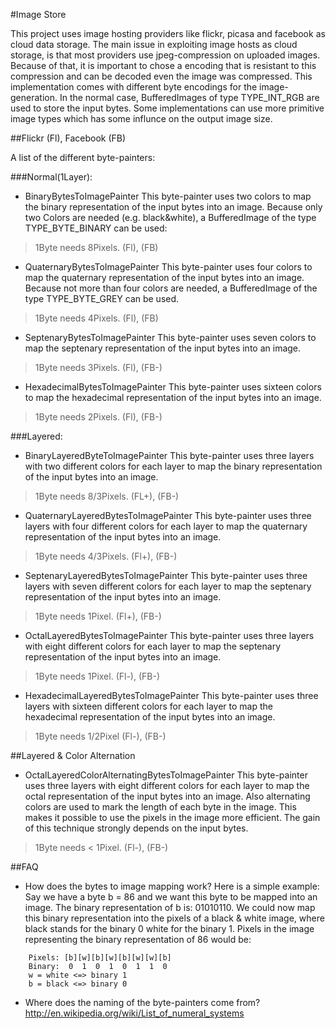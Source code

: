 #Image Store


This project uses image hosting providers like flickr, picasa and facebook as cloud data storage. The main issue in exploiting image hosts as cloud storage, is that most providers use jpeg-compression on uploaded images. Because of that, it is important to chose a encoding that is resistant to this compression and can be decoded even the image was compressed.
This implementation comes with different byte encodings for the image-generation. In the normal case, BufferedImages of type TYPE_INT_RGB are used to store the input bytes. Some implementations can use more primitive image types which has some influnce on the output image size.

##Flickr (Fl), Facebook (FB)

A list of the different byte-painters:

###Normal(1Layer):
	
* BinaryBytesToImagePainter
This byte-painter uses two colors to map the binary representation of the input bytes into an image. Because only two Colors are needed (e.g. black&white), a BufferedImage of the type TYPE_BYTE_BINARY can be used: 
>1Byte needs 8Pixels. (Fl), (FB)

* QuaternaryBytesToImagePainter
This byte-painter uses four colors to map the quaternary representation of the input bytes into an image. Because not more than four colors are needed, a BufferedImage of the type TYPE_BYTE_GREY can be used.
>1Byte needs 4Pixels.	(Fl), (FB)

* SeptenaryBytesToImagePainter
This byte-painter uses seven colors to map the septenary representation of the input bytes into an image.
>1Byte needs 3Pixels. (Fl), (FB-)

* HexadecimalBytesToImagePainter
This byte-painter uses sixteen colors to map the hexadecimal representation of the input bytes into an image.
>1Byte needs 2Pixels. (Fl), (FB-)
		

###Layered:

* BinaryLayeredByteToImagePainter
This byte-painter uses three layers with two different colors for each layer to map the binary representation of the input bytes into an image.
>1Byte needs 8/3Pixels. (FL+), (FB-)
	
* QuaternaryLayeredBytesToImagePainter
This byte-painter uses three layers with four different colors for each layer to map the quaternary representation of the input bytes into an image. 
>1Byte needs 4/3Pixels. (Fl+), (FB-)

* SeptenaryLayeredBytesToImagePainter 
This byte-painter uses three layers with seven different colors for each layer to map the septenary representation of the input bytes into an image.
>1Byte needs 1Pixel. (Fl+), (FB-)

* OctalLayeredBytesToImagePainter 
This byte-painter uses three layers with eight different colors for each layer to map the septenary representation of the input bytes into an image.
>1Byte needs 1Pixel. (Fl-), (FB-)

* HexadecimalLayeredBytesToImagePainter
This byte-painter uses three layers with sixteen different colors for each layer to map the hexadecimal representation of the input bytes into an image.
>1Byte needs 1/2Pixel (Fl-), (FB-)
		
##Layered & Color Alternation
		
* OctalLayeredColorAlternatingBytesToImagePainter
This byte-painter uses three layers with eight different colors for each layer to map the octal representation of the input bytes into an image. Also alternating colors are used to mark the length of each byte in the image. This makes it possible to use the pixels in the image more efficient. The gain of this technique strongly depends on the input bytes.
>1Byte needs < 1Pixel. (Fl-), (FB-)
		
##FAQ

* How does the bytes to image mapping work?
Here is a simple example: Say we have a byte b = 86 and we want this byte to be mapped into an image. The binary representation of b is: 01010110. We could now map this binary representation into the pixels of a black & white image, where black stands for the binary 0 white for the binary 1. Pixels in the image representing the binary representation of 86 would be: 

```
	Pixels:	[b][w][b][w][b][w][w][b]
	Binary:  0  1  0  1  0  1  1  0
	w = white <=> binary 1
	b = black <=> binary 0
```
	
* Where does the naming of the byte-painters come from?
http://en.wikipedia.org/wiki/List_of_numeral_systems
